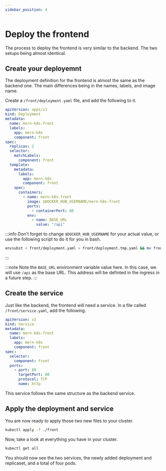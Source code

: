 ```yaml
---
sidebar_position: 4
---
```

# Deploy the frontend

The process to deploy the frontend is very similar to the backend. The two setups being almost identical.

## Create your deployemnt

The deployment definition for the frontend is almost the same as the backend one. The main differences being in the names, labels, and image name.

Create a `/front/deployment.yaml` file, and add the following to it.

```yaml
apiVersion: apps/v1
kind: Deployment
metadata:
  name: mern-k8s-front
  labels:
    app: mern-k8s
    component: front
spec:
  replicas: 2
  selector: 
    matchLabels:
      component: front
  template:
    metadata: 
      labels:
        app: mern-k8s
        component: front
    spec:
      containers:
        - name: mern-k8s-front
          image: $DOCKER_HUB_USERNAME/mern-k8s-front
          ports: 
            - containerPort: 80
          env: 
            - name: BASE_URL
              value: "/api"
```

:::info
Don't forget to change `$DOCKER_HUB_USERNAME` for your actual value, or use the following script to do it for you in bash.

```bash
envsubst < front/deployment.yaml > front/deployment.tmp.yaml && mv front/deployment.tmp.yaml front/deployment.yaml
```
:::

:::note
Note the `BASE_URL` environment variable value here. In this case, we will use `/api` as the base URL. This address will be definted in the ingress in a future step.
:::

## Create the service

Just like the backend, the frontend will need a service. In a file called `/front/service.yaml`, add the following.

```yaml
apiVersion: v1
kind: Service
metadata:
  name: mern-k8s-front
  labels:
    app: mern-k8s
    component: front
spec:
  selector:
    component: front
  ports:
    - port: 80
      targetPort: 80
      protocol: TCP
      name: http
```

This service follows the same structure as the backend service.

## Apply the deployment and service

You are now ready to apply those two new files to your cluster.

```bash
kubectl apply -f ./front
```

Now, take a look at everything you have in your cluster.

```bash
kubectl get all
```

You should now see the two services, the newly added deployment and replicaset, and a total of four pods.
